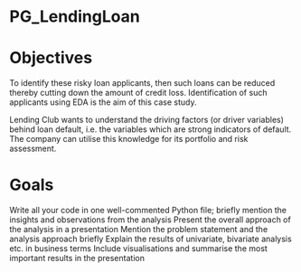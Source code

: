 # PG_LendingLoan

# Objectives
To identify these risky loan applicants, then such loans can be reduced thereby cutting down the amount of credit loss. Identification of such applicants using EDA is the aim of this case study.

Lending Club wants to understand the driving factors (or driver variables) behind loan default, i.e. the variables which are strong indicators of default. The company can utilise this knowledge for its portfolio and risk assessment.

# Goals
Write all your code in one well-commented Python file; briefly mention the insights and observations from the analysis
Present the overall approach of the analysis in a presentation
Mention the problem statement and the analysis approach briefly
Explain the results of univariate, bivariate analysis etc. in business terms
Include visualisations and summarise the most important results in the presentation
